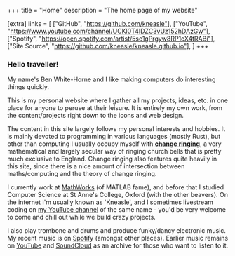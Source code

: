 +++
title = "Home"
description = "The home page of my website"

[extra]
links = [
    ["GitHub", "https://github.com/kneasle"],
    ["YouTube", "https://www.youtube.com/channel/UCKl0T4IDZC3vUz152hDAzGw"],
    ["Spotify", "https://open.spotify.com/artist/5se1gPrgyw8RP1cX4tRABi"],
    ["Site Source", "https://github.com/kneasle/kneasle.github.io"],
]
+++

### Hello traveller!

My name's Ben White-Horne and I like making computers do interesting things quickly.

This is my personal website where I gather all my projects, ideas, etc. in one place for anyone to
peruse at their leisure.  It is entirely my own work, from the content/projects right down to the
icons and web design.

The content in this site largely follows my personal interests and hobbies.  It is mainly devoted
to programming in various languages (mostly Rust), but other than computing I usually occupy myself
with [**change ringing**](https://en.wikipedia.org/wiki/Change_ringing), a very mathematical and
largely secular way of ringing church bells that is pretty much exclusive to England.
Change ringing also features quite heavily in this site, since there is a nice amount of
intersection between maths/computing and the theory of change ringing.

I currently work at [MathWorks](https://www.mathworks.com) (of MATLAB fame), and before that I
studied Computer Science at St Anne's College, Oxford (with the other beavers).  On the internet I'm
usually known as 'Kneasle', and I sometimes livestream coding on
[my YouTube channel](https://www.youtube.com/channel/UCKl0T4IDZC3vUz152hDAzGw) of the same name -
you'd be very welcome to come and chill out while we build crazy projects.

I also play trombone and drums and produce funky/dancy electronic music.  My recent music is on
[Spotify](https://open.spotify.com/artist/5se1gPrgyw8RP1cX4tRABi) (amongst other places).  Earlier
music remains on [YouTube](https://www.youtube.com/channel/UCKl0T4IDZC3vUz152hDAzGw) and
[SoundCloud](https://soundcloud.com/kneasle) as an archive for those who want to listen to it.
